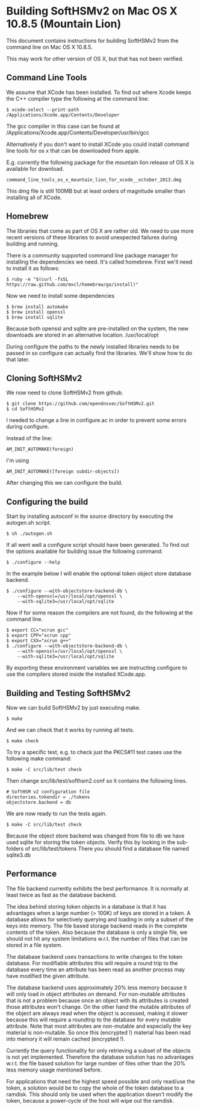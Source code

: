 # Building SoftHSMv2 on Mac OS X 10.8.5 (Mountain Lion)

This document contains instructions for building SoftHSMv2 from the command
line on Mac OS X 10.8.5.

This may work for other version of OS X, but that has not been verified.

## Command Line Tools

We assume that XCode has been installed. To find out where Xcode keeps the C++
compiler type the following at the command line:

	$ xcode-select --print-path
	/Applications/Xcode.app/Contents/Developer

The gcc compiler in this case can be found at
/Applications/Xcode.app/Contents/Developer/usr/bin/gcc

Alternatively if you don't want to install XCode you could install command line
tools for os x that can be downloaded from apple.

E.g. currently the following package for the mountain lion release of OS X is
available for download.

	command_line_tools_os_x_mountain_lion_for_xcode__october_2013.dmg

This dmg file is still 100MB but at least orders of magnitude smaller than
installing all of XCode.

## Homebrew

The libraries that come as part of OS X are rather old. We need to use more
recent versions of these libraries to avoid unexpected failures during building
and running.

There is a community supported command line package manager for installing the
dependencies we need. It's called homebrew. First we'll need to install it as
follows:

	$ ruby -e "$(curl -fsSL https://raw.github.com/mxcl/homebrew/go/install)"

Now we need to install some dependencies

	$ brew install automake
	$ brew install openssl
	$ brew install sqlite

Because both openssl and sqlite are pre-installed on the system, the new
downloads are stored in an alternative location. /usr/local/opt

During configure the paths to the newly installed libraries needs to be passed
in so configure can actually find the libraries. We'll show how to do that
later.

## Cloning SoftHSMv2

We now need to clone SoftHSMv2 from github.

	$ git clone https://github.com/opendnssec/SoftHSMv2.git
	$ cd SoftHSMv2

I needed to change a line in configure.ac in order to prevent some errors
during configure.

Instead of the line:

	AM_INIT_AUTOMAKE(foreign)

I'm using

	AM_INIT_AUTOMAKE([foreign subdir-objects])

After changing this we can configure the build.

## Configuring the build

Start by installing autoconf in the source directory by executing the
autogen.sh script.

	$ sh ./autogen.sh

If all went well a configure script should have been generated. To find out the
options available for building issue the following command:

	$ ./configure --help

In the example below I will enable the optional token object store database
backend.

	$ ./configure --with-objectstore-backend-db \
		--with-openssl=/usr/local/opt/openssl \
		--with-sqlite3=/usr/local/opt/sqlite

Now if for some reason the compilers are not found, do the following at the
command line.

	$ export CC="xcrun gcc"
	$ export CPP="xcrun cpp"
	$ export CXX="xcrun g++"
	$ ./configure --with-objectstore-backend-db \
		--with-openssl=/usr/local/opt/openssl \
		--with-sqlite3=/usr/local/opt/sqlite

By exporting these environment variables we are instructing configure to use
the compilers stored inside the installed XCode.app.

## Building and Testing SoftHSMv2

Now we can build SoftHSMv2 by just executing make.

	$ make

And we can check that it works by running all tests.

	$ make check

To try a specific test, e.g. to check just the PKCS#11 test cases use the
following make command:

	$ make -C src/lib/test check

Then change src/lib/test/softhsm2.conf so it contains the following lines.

	# SoftHSM v2 configuration file
	directories.tokendir = ./tokens
	objectstore.backend = db

We are now ready to run the tests again.

	$ make -C src/lib/test check

Because the object store backend was changed from file to db we have used
sqlite for storing the token objects. Verify this by looking in the sub-folders
of src/lib/test/tokens There you should find a database file named sqlite3.db

## Performance

The file backend currently exhibits the best performance. It is normally at
least twice as fast as the database backend.

The idea behind storing token objects in a database is that it has advantages
when a large number (> 100K) of keys are stored in a token. A database allows
for selectively querying and loading in only a subset of the keys into memory.
The file based storage backend reads in the complete contents of the token.
Also because the database is only a single file, we should not hit any system
limitations w.r.t. the number of files that can be stored in a file system.

The database backend uses transactions to write changes to the token database.
For modifiable attributes this will require a round trip to the database every
time an attribute has been read as another process may have modified the given
attribute.

The database backend uses approximately 20% less memory because it will only
load in object attributes on demand. For non-mutable attributes that is not a
problem because once an object with its attributes is created those attributes
won't change. On the other hand the mutable attributes of the object are always
read when the object is accessed, making it slower because this will require a
roundtrip to the database for every mutable attribute. Note that most
attributes are non-mutable and especially the key material is non-mutable. So
once this (encrypted !) material has been read into memory it will remain
cached (encrypted !).

Currently the query functionality for only retrieving a subset of the objects
is not yet implemented. Therefore the database solution has no advantages
w.r.t. the file based solution for large number of files other than the 20%
less memory usage mentioned before.

For applications that need the highest speed possible and only read/use the
token, a solution would be to copy the whole of the token database to a
ramdisk. This should only be used when the application doesn't modify the
token, because a power-cycle of the host will wipe out the ramdisk.

